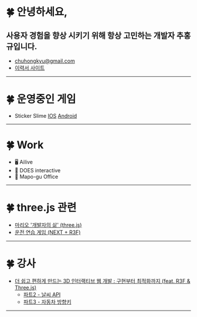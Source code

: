 <!-- ![header](https://capsule-render.vercel.app/api?type=waving&height=200&text=Welcome&nbsp;to&nbsp;My&nbsp;Page!&fontAlign=55&fontAlignY=35&color=gradient) -->
# 🍀 안녕하세요, 
## 사용자 경험을 향상 시키기 위해 항상 고민하는 개발자 추홍규입니다.
- chuhongkyu@gmail.com
- [이력서 사이트](https://mrchu.netlify.app/home/resume)
-------------
# 🍀 운영중인 게임
- Sticker Slime [IOS](https://apps.apple.com/kr/app/sticker-slime/id6670695864) [Android](https://play.google.com/store/apps/details?id=com.Mr.chu.StickerSlime&pli=1)
--------------
# 🍀 Work
- 🖥️ Ailive
- 🏤 DOES interactive
- 🏣 Mapo-gu Office
--------------
# 🍀 three.js 관련
- [마리오 '개발자의 삶' (three.js)](https://chuhongkyu.github.io/interact_3D/)
- [운전 연습 게임 (NEXT + R3F)](https://car-drive-practice.vercel.app/)
--------------
# 🍀 강사
- [더 쉽고 편하게 만드는 3D 인터랙티브 웹 개발 :
구현부터 최적화까지 (feat. R3F & Three.js)](https://fastcampus.co.kr/dev_online_3dinteractive)
  - [파트2 - 날씨 API](https://mr-chu-weather.netlify.app/)
  - [파트3 - 자동차 방향키](https://mr-chu-car-web.netlify.app/)
--------------
<!-- ![Mr.chu's github stats](https://github-readme-stats.vercel.app/api?username=chuhongkyu&show_icons=true&theme=maroongold) -->

